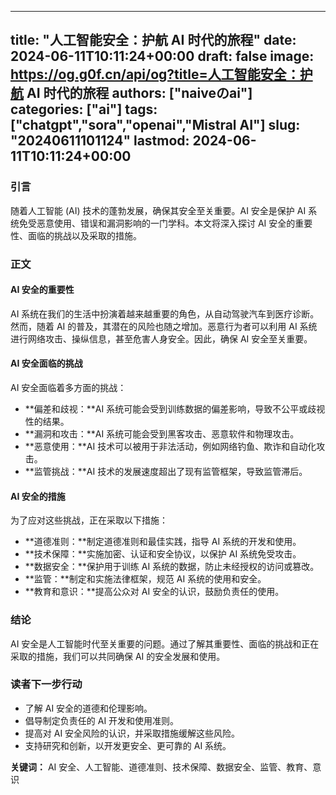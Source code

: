 
---
title: "人工智能安全：护航 AI 时代的旅程"
date: 2024-06-11T10:11:24+00:00
draft: false
image: https://og.g0f.cn/api/og?title=人工智能安全：护航 AI 时代的旅程
authors: ["naiveのai"]
categories: ["ai"]
tags: ["chatgpt","sora","openai","Mistral AI"]
slug: "20240611101124"
lastmod: 2024-06-11T10:11:24+00:00
---
### 引言

随着人工智能 (AI) 技术的蓬勃发展，确保其安全至关重要。AI 安全是保护 AI 系统免受恶意使用、错误和漏洞影响的一门学科。本文将深入探讨 AI 安全的重要性、面临的挑战以及采取的措施。

### 正文

#### AI 安全的重要性

AI 系统在我们的生活中扮演着越来越重要的角色，从自动驾驶汽车到医疗诊断。然而，随着 AI 的普及，其潜在的风险也随之增加。恶意行为者可以利用 AI 系统进行网络攻击、操纵信息，甚至危害人身安全。因此，确保 AI 安全至关重要。

#### AI 安全面临的挑战

AI 安全面临着多方面的挑战：

* **偏差和歧视：**AI 系统可能会受到训练数据的偏差影响，导致不公平或歧视性的结果。
* **漏洞和攻击：**AI 系统可能会受到黑客攻击、恶意软件和物理攻击。
* **恶意使用：**AI 技术可以被用于非法活动，例如网络钓鱼、欺诈和自动化攻击。
* **监管挑战：**AI 技术的发展速度超出了现有监管框架，导致监管滞后。

#### AI 安全的措施

为了应对这些挑战，正在采取以下措施：

* **道德准则：**制定道德准则和最佳实践，指导 AI 系统的开发和使用。
* **技术保障：**实施加密、认证和安全协议，以保护 AI 系统免受攻击。
* **数据安全：**保护用于训练 AI 系统的数据，防止未经授权的访问或篡改。
* **监管：**制定和实施法律框架，规范 AI 系统的使用和安全。
* **教育和意识：**提高公众对 AI 安全的认识，鼓励负责任的使用。

### 结论

AI 安全是人工智能时代至关重要的问题。通过了解其重要性、面临的挑战和正在采取的措施，我们可以共同确保 AI 的安全发展和使用。

### 读者下一步行动

* 了解 AI 安全的道德和伦理影响。
* 倡导制定负责任的 AI 开发和使用准则。
* 提高对 AI 安全风险的认识，并采取措施缓解这些风险。
* 支持研究和创新，以开发更安全、更可靠的 AI 系统。

**关键词：** AI 安全、人工智能、道德准则、技术保障、数据安全、监管、教育、意识